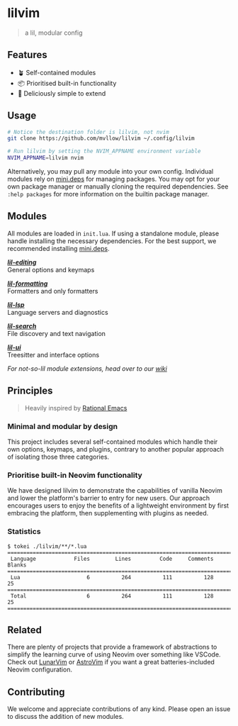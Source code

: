 # lilvim

> a lil, modular config

## Features

- 🪴 Self-contained modules
- 📦 Prioritised built-in functionality
- 🥟 Deliciously simple to extend

## Usage

```sh
# Notice the destination folder is lilvim, not nvim
git clone https://github.com/mvllow/lilvim ~/.config/lilvim

# Run lilvim by setting the NVIM_APPNAME environment variable
NVIM_APPNAME=lilvim nvim
```

Alternatively, you may pull any module into your own config. Individual modules rely on [mini.deps](https://github.com/echasnovski/mini.deps) for managing packages. You may opt for your own package manager or manually cloning the required dependencies. See `:help packages` for more information on the builtin package manager.

## Modules

All modules are loaded in `init.lua`. If using a standalone module, please handle installing the necessary dependencies. For the best support, we recommended installing [mini.deps](https://github.com/echasnovski/mini.deps?tab=readme-ov-file#installation).

_**[lil-editing](lua/lil-editing.lua)**_\
General options and keymaps

_**[lil-formatting](lua/lil-formatting.lua)**_\
Formatters and only formatters

_**[lil-lsp](lua/lil-lsp.lua)**_\
Language servers and diagnostics

_**[lil-search](lua/lil-search.lua)**_\
File discovery and text navigation

_**[lil-ui](lua/lil-ui.lua)**_\
Treesitter and interface options

_For not-so-lil module extensions, head over to our [wiki](https://github.com/mvllow/lilvim/wiki)_

## Principles

> Heavily inspired by [Rational Emacs](https://github.com/SystemCrafters/rational-emacs)

### Minimal and modular by design

This project includes several self-contained modules which handle their own options, keymaps, and plugins, contrary to another popular approach of isolating those three categories.

### Prioritise built-in Neovim functionality

We have designed lilvim to demonstrate the capabilities of vanilla Neovim and lower the platform's barrier to entry for new users. Our approach encourages users to enjoy the benefits of a lightweight environment by first embracing the platform, then supplementing with plugins as needed.

### Statistics

```
$ tokei ./lilvim/**/*.lua
===============================================================================
 Language            Files        Lines         Code     Comments       Blanks
===============================================================================
 Lua                     6          264          111          128           25
===============================================================================
 Total                   6          264          111          128           25
===============================================================================
```

## Related

There are plenty of projects that provide a framework of abstractions to simplify the learning curve of using Neovim over something like VSCode. Check out [LunarVim](https://github.com/LunarVim/LunarVim) or [AstroVim](https://github.com/kabinspace/AstroVim) if you want a great batteries-included Neovim configuration.

## Contributing

We welcome and appreciate contributions of any kind. Please open an issue to discuss the addition of new modules.
